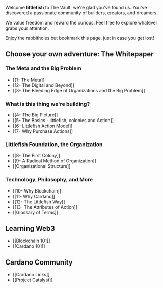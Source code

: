 Welcome **littlefish** to The Vault, we're glad you've found us. You've discovered a passionate community of builders, creators, and dreamers.

We value freedom and reward the curious. Feel free to explore whatever grabs your attention. 

Enjoy the rabbitholes but bookmark this page, just in case you get lost!

## Choose your own adventure: The Whitepaper
### The Meta and the Big Problem
- [[1- The Meta]]
- [[2- The Digital and Beyond]]
- [[3- The Bleeding Edge of Organizations and the Big Problem]]

### What is this thing we're building?
- [[4- The Big Picture]]
- [[5- The Basics - littlefish, colonies and Action]]
- [[6- Littlefish Action Model]]
- [[7- Why Purchase Actions]]

### Littlefish Foundation, the Organization
- [[8- The First Colony]]
- [[9- A Radical Method of Organization]]
- [[Organizational Structure]]

### Technology, Philosophy, and More
- [[10- Why Blockchain]]
- [[11- Why Cardano]]
- [[12- The Littlefish Way]]
- [[13- The Attributes of Action]]
- [[Glossary of Terms]]

## Learning Web3
- [[Blockchain 101]]
- [[Cardano 101]]

## Cardano Community
- [[Cardano Links]]
- [[Project Catalyst]]


